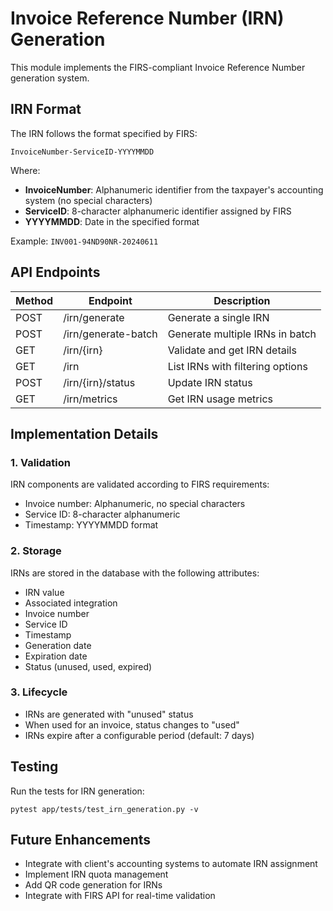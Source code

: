 # Invoice Reference Number (IRN) Generation

This module implements the FIRS-compliant Invoice Reference Number generation system.

## IRN Format

The IRN follows the format specified by FIRS:

```
InvoiceNumber-ServiceID-YYYYMMDD
```

Where:
- **InvoiceNumber**: Alphanumeric identifier from the taxpayer's accounting system (no special characters)
- **ServiceID**: 8-character alphanumeric identifier assigned by FIRS
- **YYYYMMDD**: Date in the specified format

Example: `INV001-94ND90NR-20240611`

## API Endpoints

| Method | Endpoint | Description |
|--------|----------|-------------|
| POST | /irn/generate | Generate a single IRN |
| POST | /irn/generate-batch | Generate multiple IRNs in batch |
| GET | /irn/{irn} | Validate and get IRN details |
| GET | /irn | List IRNs with filtering options |
| POST | /irn/{irn}/status | Update IRN status |
| GET | /irn/metrics | Get IRN usage metrics |

## Implementation Details

### 1. Validation
IRN components are validated according to FIRS requirements:
- Invoice number: Alphanumeric, no special characters
- Service ID: 8-character alphanumeric
- Timestamp: YYYYMMDD format

### 2. Storage
IRNs are stored in the database with the following attributes:
- IRN value
- Associated integration
- Invoice number
- Service ID
- Timestamp
- Generation date
- Expiration date
- Status (unused, used, expired)

### 3. Lifecycle
- IRNs are generated with "unused" status
- When used for an invoice, status changes to "used"
- IRNs expire after a configurable period (default: 7 days)

## Testing

Run the tests for IRN generation:

```
pytest app/tests/test_irn_generation.py -v
```

## Future Enhancements

- Integrate with client's accounting systems to automate IRN assignment
- Implement IRN quota management
- Add QR code generation for IRNs
- Integrate with FIRS API for real-time validation 